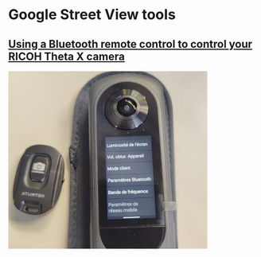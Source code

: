 # Google Street View tools

## [Using a Bluetooth remote control to control your RICOH Theta X camera](https://github.com/u4y0u/Google_streetview_tools/blob/main/Using%20a%20Bluetooth%20remote%20control%20to%20control%20your%20RICOH%20Theta%20X%20camera.md#using-a-bluetooth-remote-control-to-control-your-ricoh-theta-x-camera)

![BT remote](Menu_image_BT_remote.png)




